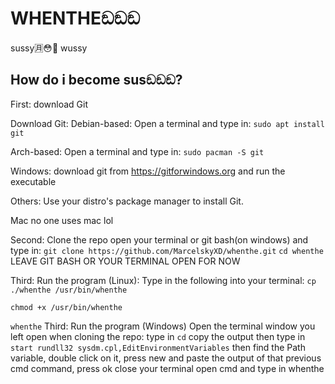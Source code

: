 # WHENTHEඞඞඞ
sussy🈷️😳🥶 wussy

## How do i become susඞඞඞ?

First: download Git

Download Git: 
Debian-based:
Open a terminal and type in:
`sudo apt install git`

Arch-based:
Open a terminal and type in:
`sudo pacman -S git`

Windows:
download git from https://gitforwindows.org and run the executable

Others:
Use your distro's package manager to install Git.

Mac
no one uses mac lol




Second: Clone the repo
open your terminal or git bash(on windows) and type in: 
`git clone https://github.com/MarcelskyXD/whenthe.git`
`cd whenthe`
LEAVE GIT BASH OR YOUR TERMINAL OPEN FOR NOW

Third: Run the program (Linux):
Type in the following into your terminal:
`cp ./whenthe /usr/bin/whenthe`

`chmod +x /usr/bin/whenthe`

`whenthe`
Third: Run the program (Windows)
Open the terminal window you left open when cloning the repo:
type in `cd`
copy the output
then type in `start rundll32 sysdm.cpl,EditEnvironmentVariables`
then find the Path variable, double click on it, press new and paste the output of that previous cmd command, press ok
close your terminal
open cmd and type in whenthe
